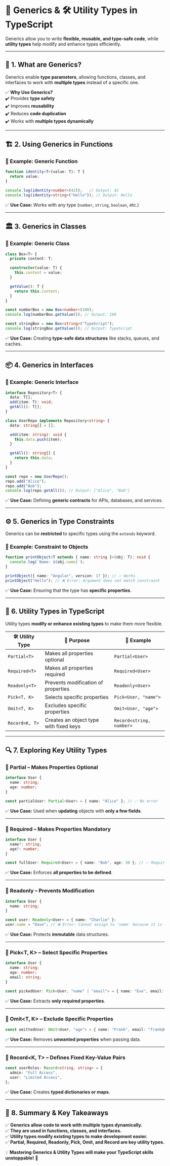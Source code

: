 # 🔢 Generics & 🛠️ Utility Types in TypeScript  

Generics allow you to write **flexible, reusable, and type-safe code**, while **utility types** help modify and enhance types efficiently.  

---

## 🚀 **1. What are Generics?**  

Generics enable **type parameters**, allowing functions, classes, and interfaces to work with **multiple types** instead of a specific one.  

✅ **Why Use Generics?**  
✔️ Provides **type safety**  
✔️ Improves **reusability**  
✔️ Reduces **code duplication**  
✔️ Works with **multiple types dynamically**  

---

## 🏗️ **2. Using Generics in Functions**  

### **🔹 Example: Generic Function**  

```typescript
function identity<T>(value: T): T {
  return value;
}

console.log(identity<number>(42));   // Output: 42
console.log(identity<string>("Hello")); // Output: Hello
```

✅ **Use Case:** Works with any type (`number`, `string`, `boolean`, etc.)  

---

## 🏛️ **3. Generics in Classes**  

### **🔹 Example: Generic Class**  

```typescript
class Box<T> {
  private content: T;

  constructor(value: T) {
    this.content = value;
  }

  getValue(): T {
    return this.content;
  }
}

const numberBox = new Box<number>(100);
console.log(numberBox.getValue()); // Output: 100

const stringBox = new Box<string>("TypeScript");
console.log(stringBox.getValue()); // Output: TypeScript
```

✅ **Use Case:** Creating **type-safe data structures** like stacks, queues, and caches.  

---

## 📦 **4. Generics in Interfaces**  

### **🔹 Example: Generic Interface**  

```typescript
interface Repository<T> {
  data: T[];
  add(item: T): void;
  getAll(): T[];
}

class UserRepo implements Repository<string> {
  data: string[] = [];

  add(item: string): void {
    this.data.push(item);
  }

  getAll(): string[] {
    return this.data;
  }
}

const repo = new UserRepo();
repo.add("Alice");
repo.add("Bob");
console.log(repo.getAll()); // Output: ["Alice", "Bob"]
```

✅ **Use Case:** Defining **generic contracts** for APIs, databases, and services.  

---

## ⚙️ **5. Generics in Type Constraints**  

Generics can be **restricted** to specific types using the `extends` keyword.  

### **🔹 Example: Constraint to Objects**  

```typescript
function printObject<T extends { name: string }>(obj: T): void {
  console.log(`Name: ${obj.name}`);
}

printObject({ name: "Angular", version: 17 }); // ✅ Works
printObject("Hello"); // ❌ Error: Argument does not match constraint
```

✅ **Use Case:** Ensuring that the type has **specific properties**.  

---

## 📌 **6. Utility Types in TypeScript**  

Utility types **modify or enhance existing types** to make them more flexible.  

| 🛠️ **Utility Type** | 🎯 **Purpose** | 📌 **Example** |
|-----------------|-----------------|---------------|
| `Partial<T>` | Makes all properties optional | `Partial<User>` |
| `Required<T>` | Makes all properties required | `Required<User>` |
| `Readonly<T>` | Prevents modification of properties | `Readonly<User>` |
| `Pick<T, K>` | Selects specific properties | `Pick<User, "name">` |
| `Omit<T, K>` | Excludes specific properties | `Omit<User, "age">` |
| `Record<K, T>` | Creates an object type with fixed keys | `Record<string, number>` |

---

## 🔍 **7. Exploring Key Utility Types**  

### **📌 Partial<T> – Makes Properties Optional**  

```typescript
interface User {
  name: string;
  age: number;
}

const partialUser: Partial<User> = { name: "Alice" }; // ✅ No error
```

✅ **Use Case:** Used when **updating** objects with **only a few fields**.  

---

### **📌 Required<T> – Makes Properties Mandatory**  

```typescript
interface User {
  name?: string;
  age?: number;
}

const fullUser: Required<User> = { name: "Bob", age: 30 }; // ✅ Requires all properties
```

✅ **Use Case:** Enforces **all properties to be defined**.  

---

### **📌 Readonly<T> – Prevents Modification**  

```typescript
interface User {
  name: string;
}

const user: Readonly<User> = { name: "Charlie" };
user.name = "Dave"; // ❌ Error: Cannot assign to 'name' because it is a read-only property.
```

✅ **Use Case:** Protects **immutable** data structures.  

---

### **📌 Pick<T, K> – Select Specific Properties**  

```typescript
interface User {
  name: string;
  age: number;
  email: string;
}

const pickedUser: Pick<User, "name" | "email"> = { name: "Eve", email: "eve@example.com" };
```

✅ **Use Case:** Extracts **only required properties**.  

---

### **📌 Omit<T, K> – Exclude Specific Properties**  

```typescript
const omittedUser: Omit<User, "age"> = { name: "Frank", email: "frank@example.com" };
```

✅ **Use Case:** Removes **unwanted properties** when passing data.  

---

### **📌 Record<K, T> – Defines Fixed Key-Value Pairs**  

```typescript
const userRoles: Record<string, string> = {
  admin: "Full Access",
  user: "Limited Access",
};
```

✅ **Use Case:** Creates **typed dictionaries or maps**.  

---

## 🚀 **8. Summary & Key Takeaways**  

✅ **Generics allow code to work with multiple types dynamically.**  
✅ **They are used in functions, classes, and interfaces.**  
✅ **Utility types modify existing types to make development easier.**  
✅ **Partial, Required, Readonly, Pick, Omit, and Record are key utility types.**  

💡 **Mastering Generics & Utility Types will make your TypeScript skills unstoppable!** 🚀  

